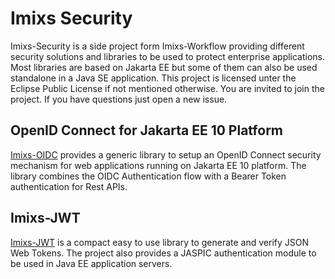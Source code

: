 # Imixs Security

Imixs-Security is a side project form Imixs-Workflow providing different security solutions and libraries to be used to protect enterprise applications.
Most libraries are based on Jakarta EE but some of them can also be used standalone in a Java SE application. This project is licensed unter the Eclipse Public License if not mentioned otherwise. You are invited to join the project. If you have questions just open a new issue.

## OpenID Connect for Jakarta EE 10 Platform

[Imixs-OIDC](./imixs-oidc/README.md) provides a generic library to setup an OpenID Connect security mechanism for web applications running on Jakarta EE 10 platform. The library combines the OIDC Authentication flow with a Bearer Token authentication for Rest APIs.

## Imixs-JWT

[Imixs-JWT](./imixs-jwt/README.md) is a compact easy to use library to generate and verify JSON Web Tokens.
The project also provides a JASPIC authentication module to be used in Java EE application servers.
